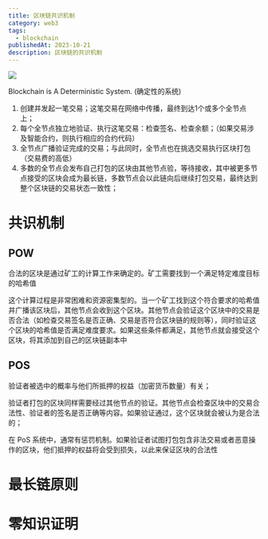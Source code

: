 ```yaml
---
title: 区块链共识机制
category: web3
tags:
  - blockchain
publishedAt: 2023-10-21
description: 区块链的共识机制
---
```



![](/dev/images/web3-fundation-consensus.png)

Blockchain is A Deterministic System. (确定性的系统)

1. 创建并发起一笔交易；这笔交易在网络中传播，最终到达1个或多个全节点上；
2. 每个全节点独立地验证、执行这笔交易：检查签名、检查余额；（如果交易涉及智能合约，则执行相应的合约代码）
3. 全节点广播验证完成的交易；与此同时，全节点也在挑选交易执行区块打包（交易费的高低）
4. 多数的全节点会发布自己打包的区块由其他节点验，等待接收，其中被更多节点接受的区块会成为最长链，多数节点会以此链向后继续打包交易，最终达到整个区块链的交易状态一致性；

  

# 共识机制
## POW

合法的区块是通过矿工的计算工作来确定的。矿工需要找到一个满足特定难度目标的哈希值

这个计算过程是非常困难和资源密集型的。当一个矿工找到这个符合要求的哈希值并广播该区块后，其他节点会收到这个区块。其他节点会验证这个区块中的交易是否合法（如检查交易签名是否正确、交易是否符合区块链的规则等），同时验证这个区块的哈希值是否满足难度要求。如果这些条件都满足，其他节点就会接受这个区块，将其添加到自己的区块链副本中

## POS

验证者被选中的概率与他们所抵押的权益（加密货币数量）有关；

验证者打包的区块同样需要经过其他节点的验证。其他节点会检查区块中的交易合法性、验证者的签名是否正确等内容。如果验证通过，这个区块就会被认为是合法的；

在 PoS 系统中，通常有惩罚机制。如果验证者试图打包包含非法交易或者恶意操作的区块，他们抵押的权益将会受到损失，以此来保证区块的合法性


# 最长链原则

  
  

# 零知识证明